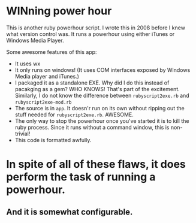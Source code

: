 WINning power hour
==================

This is another ruby powerhour script. I wrote this in 2008 before I knew what
version control was. It runs a powerhour using either iTunes or Windows Media
Player.

Some awesome features of this app:

* It uses wx
* It only runs on windows! (It uses COM interfaces exposed by Windows Media
  player and iTunes.)
* I packaged it as a standalone EXE. Why did I do this instead of pacakging as
  a gem? WHO KNOWS! That's part of the excitement. Similarly, I do not know the
  difference between `rubyscript2exe.rb` and `rubyscript2exe-mod.rb`
* The source is in `app`. It doesn'r run on its own without ripping out the
  stuff needed for `rubyscript2exe.rb`. AWESOME.
* The only way to stop the powerhour once you've started it is to kill the ruby
  process. Since it runs without a command window, this is non-trivial!
* This code is formatted awfully.

# In spite of all of these flaws, it does perform the task of running a powerhour.

## And it is somewhat configurable.

